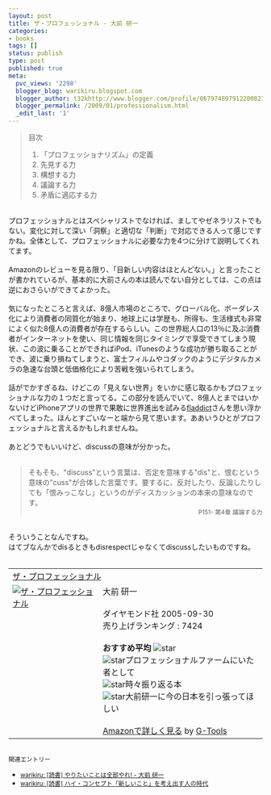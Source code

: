 ```yaml
---
layout: post
title: ザ・プロフェッショナル - 大前 研一
categories:
- books
tags: []
status: publish
type: post
published: true
meta:
  pvc_views: '2298'
  blogger_blog: warikiru.blogspot.com
  blogger_author: t32khttp://www.blogger.com/profile/06797489791220082722noreply@blogger.com
  blogger_permalink: /2009/01/professionalism.html
  _edit_last: '1'
---
```

<blockquote>目次<br /><ol><li>「プロフェッショナリズム」の定義</li><li>先見する力</li><li>構想する力</li><li>議論する力</li><li>矛盾に適応する力</li></ol></blockquote><br />プロフェッショナルとはスペシャリストでなければ、ましてやゼネラリストでもない。変化に対して深い「洞察」と適切な「判断」で対応できる人って感じですかね。全体として、プロフェッショナルに必要な力を4つに分けて説明してくれてます。<br /><br />Amazonのレビューを見る限り、「目新しい内容はほとんどない。」と言ったことが書かれているが、基本的に大前さんの本は読んでない自分としては、この点は逆におさらいができてよかった。<br /><br />気になったところと言えば、8億人市場のところで、グローバル化、ボーダレス化により消費者の同質化が始まり、地球上には学歴も、所得も、生活様式も非常によく似た8億人の消費者が存在するらしい。この世界総人口の13％に及ぶ消費者がインターネットを使い、同じ情報を同じタイミングで享受できてしまう現状、この波に乗ることができればiPod、iTunesのような成功が勝ち取ることができ、波に乗り損ねてしまうと、富士フィルムやコダックのようにデジタルカメラの急速な台頭と低価格化により苦戦を強いられてしまう。<br /><br />話がでかすぎるね、けどこの「見えない世界」をいかに感じ取るかもプロフェッショナルな力の１つだと言ってる。この部分を読んでいて、8億人とまではいかないけどiPhoneアプリの世界で果敢に世界進出を試みる<a href="http://fladdict.net/blog/">fladdict</a>さんを思い浮かべてしまった。ほんとすごいなーと端から見て思います。ああいうひとがプロフェッショナルと言えるかもしれませんね。<br /><br />あとどうでもいいけど、discussの意味が分かった。<br /><br /><blockquote>そもそも、"discuss"という言葉は、否定を意味する"dis"と、恨むという意味の"cuss"が合体した言葉です。要するに、反対したり、反論したりしても「恨みっこなし」というのがディスカッションの本来の意味なのです。<br /><div style="text-align: right;"><span style="font-size:85%;">P151- 第4章 議論する力</span></div></blockquote><br />そういうことなんですね。<br />はてブなんかでdisるときもdisrespectじゃなくてdiscussしたいものですね。<br /><br /><table border="0" cellpadding="5"><tbody><tr><td colspan="2"><a href="http://www.amazon.co.jp/%E3%82%B6%E3%83%BB%E3%83%97%E3%83%AD%E3%83%95%E3%82%A7%E3%83%83%E3%82%B7%E3%83%A7%E3%83%8A%E3%83%AB-%E5%A4%A7%E5%89%8D-%E7%A0%94%E4%B8%80/dp/4478375011%3FSubscriptionId%3D0G91FPYVW6ZGWBH4Y9G2%26tag%3Dwarikiru-22%26linkCode%3Dxm2%26camp%3D2025%26creative%3D165953%26creativeASIN%3D4478375011" target="_blank">ザ・プロフェッショナル</a><img src="http://www.assoc-amazon.jp/e/ir?t=warikiru-22&amp;l=ur2&amp;o=9" alt="" border="0" height="1" width="1" /></td></tr><tr><td valign="top"><a href="http://www.amazon.co.jp/%E3%82%B6%E3%83%BB%E3%83%97%E3%83%AD%E3%83%95%E3%82%A7%E3%83%83%E3%82%B7%E3%83%A7%E3%83%8A%E3%83%AB-%E5%A4%A7%E5%89%8D-%E7%A0%94%E4%B8%80/dp/4478375011%3FSubscriptionId%3D0G91FPYVW6ZGWBH4Y9G2%26tag%3Dwarikiru-22%26linkCode%3Dxm2%26camp%3D2025%26creative%3D165953%26creativeASIN%3D4478375011" target="_blank"><img src="http://ecx.images-amazon.com/images/I/419YNAN3XBL._SL160_.jpg" alt="ザ・プロフェッショナル" border="0" /></a></td><td valign="top"><span style="">大前 研一<br /><br />ダイヤモンド社  2005-09-30<br />売り上げランキング : 7424<br /><br /><strong>おすすめ平均  </strong><img src="http://g-images.amazon.com/images/G/01/detail/stars-4-0.gif" alt="star" /><br /><img src="http://g-images.amazon.com/images/G/01/detail/stars-4-0.gif" alt="star" />プロフェッショナルファームにいた者として<br /><img src="http://g-images.amazon.com/images/G/01/detail/stars-5-0.gif" alt="star" />時々振り返る本<br /><img src="http://g-images.amazon.com/images/G/01/detail/stars-3-0.gif" alt="star" />大前研一に今の日本を引っ張ってほしい<br /><br /><a href="http://www.amazon.co.jp/%E3%82%B6%E3%83%BB%E3%83%97%E3%83%AD%E3%83%95%E3%82%A7%E3%83%83%E3%82%B7%E3%83%A7%E3%83%8A%E3%83%AB-%E5%A4%A7%E5%89%8D-%E7%A0%94%E4%B8%80/dp/4478375011%3FSubscriptionId%3D0G91FPYVW6ZGWBH4Y9G2%26tag%3Dwarikiru-22%26linkCode%3Dxm2%26camp%3D2025%26creative%3D165953%26creativeASIN%3D4478375011" target="_blank">Amazonで詳しく見る</a></span><span style=""> by <a href="http://www.goodpic.com/mt/aws/index.html">G-Tools</a></span></td></tr></tbody></table><span style="font-size:85%;"><br />関連エントリー<br /></span><ul><li><span style="font-size:85%;"><a href="http://warikiru.blogspot.com/2009/01/dont-wait-for-tomorrow.html">warikiru: [読書] やりたいことは全部やれ! - 大前 研一</a><span style="font-family:monospace;"></span></span></li><li><span style="font-size:85%;"><span style="font-family:monospace;"></span><a href="http://warikiru.blogspot.com/2008/09/blog-post.html">warikiru: [読書] ハイ・コンセプト「新しいこと」を考え出す人の時代</a></span></li></ul>
